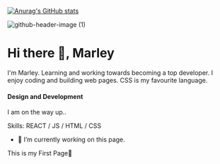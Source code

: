 

[![Anurag's GitHub stats](https://github-readme-stats.vercel.app/api?username=Marley1987)](https://github.com/anuraghazra/github-readme-stats)


![github-header-image (1)](https://github.com/Marley1987/Marley1987/assets/163350113/55086ef0-585e-4315-9a7d-aaf549f2ae97)



# Hi there 👋, Marley


I'm Marley. Learning and working towards becoming a top developer.
I enjoy coding and building web pages. CSS is my favourite language.


#### Design and Development
I am on the way up..

Skills: REACT / JS / HTML / CSS

- 🔭 I’m currently working on this page. 

This is my First Page👋


